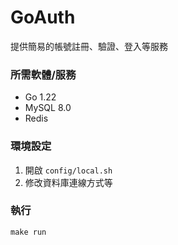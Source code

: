 # GoAuth

提供簡易的帳號註冊、驗證、登入等服務

### 所需軟體/服務

- Go 1.22
- MySQL 8.0
- Redis

### 環境設定

1. 開啟 `config/local.sh`
2. 修改資料庫連線方式等

### 執行

```shell
make run
```
